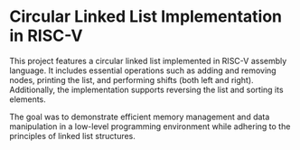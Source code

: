 # Circular Linked List Implementation in RISC-V

This project features a circular linked list implemented in RISC-V assembly language. It includes essential operations such as adding and removing nodes, printing the list, and performing shifts (both left and right). Additionally, the implementation supports reversing the list and sorting its elements.

The goal was to demonstrate efficient memory management and data manipulation in a low-level programming environment while adhering to the principles of linked list structures.

